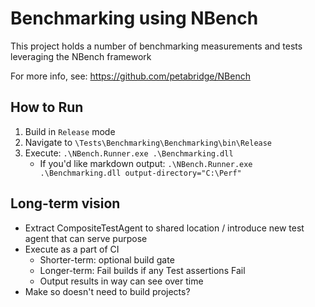 # Benchmarking using NBench

This project holds a number of benchmarking measurements and tests leveraging the NBench framework

For more info, see: https://github.com/petabridge/NBench

## How to Run
1. Build in `Release` mode
2. Navigate to `\Tests\Benchmarking\Benchmarking\bin\Release`
3. Execute: `.\NBench.Runner.exe .\Benchmarking.dll`
    * If you'd like markdown output: `.\NBench.Runner.exe .\Benchmarking.dll output-directory="C:\Perf"`

## Long-term vision
* Extract CompositeTestAgent to shared location / introduce new test agent that can serve purpose
* Execute as a part of CI
    * Shorter-term: optional build gate
    * Longer-term: Fail builds if any Test assertions Fail
    * Output results in way can see over time
* Make so doesn't need to build projects?